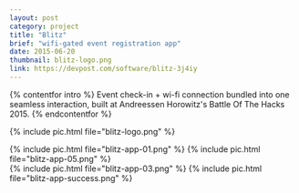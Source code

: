 ```yaml
---
layout: post
category: project
title: "Blitz"
brief: "wifi-gated event registration app"
date: 2015-06-20
thumbnail: blitz-logo.png
link: https://devpost.com/software/blitz-3j4iy
---
```



{% contentfor intro %}
Event check-in + wi-fi connection bundled into one seamless interaction, built at Andreessen Horowitz's Battle Of The Hacks 2015.
{% endcontentfor %}

{% include pic.html file="blitz-logo.png" %}

<div class="two-column">
{% include pic.html file="blitz-app-01.png" %}
{% include pic.html file="blitz-app-05.png" %}
</div>
<div class="two-column">
{% include pic.html file="blitz-app-03.png" %}
{% include pic.html file="blitz-app-success.png" %}
</div>
